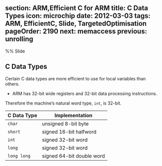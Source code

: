 section: ARM,Efficient C for ARM
title: C Data Types
icon: microchip
date: 2012-03-03
tags: ARM, EfficientC, Slide, TargetedOptimisation
pageOrder: 2190
next: memaccess
previous: unrolling
----

%% Slide

## C Data Types

Certain C data types are more efficient to use for local variables than others.

* ARM has 32-bit wide registers and 32-bit data processing instructions.

Therefore the machine’s natural word type, `int`, is 32-bit.

C Data Type | Implementation
------------|-----------------
`char`      | unsigned 8-bit byte
`short`     | signed 16-bit halfword
`int`       | signed 32-bit word
`long`      | signed 32-bit word
`long long` | signed 64-bit double word
